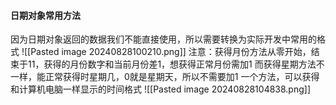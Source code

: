 #### 日期对象常用方法
因为日期对象返回的数据我们不能直接使用，所以需要转换为实际开发中常用的格式
![[Pasted image 20240828100210.png]]
注意：获得月份方法从零开始，结束于11，获得的月份数字和当前月份差1，想获得正常月份需加1
而获得星期方法不一样，能正常获得时星期几，0就是星期天，所以不需要加1
一个方法，可以获得和计算机电脑一样显示的时间格式
![[Pasted image 20240828104838.png]]